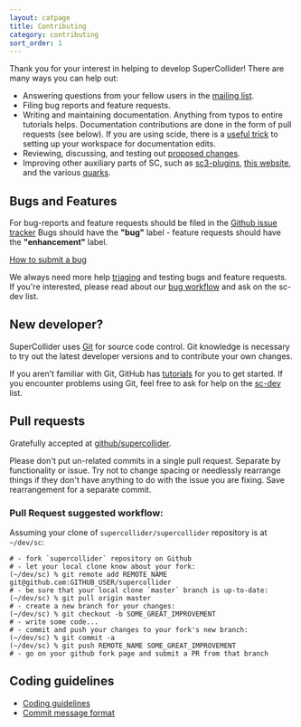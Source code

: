 ```yaml
---
layout: catpage
title: Contributing
category: contributing
sort_order: 1
---
```


Thank you for your interest in helping to develop SuperCollider! There are many ways you can help out:

- Answering questions from your fellow users in the [mailing list](http://new-supercollider-mailing-lists-forums-use-these.2681727.n2.nabble.com/).
- Filing bug reports and feature requests.
- Writing and maintaining documentation. Anything from typos to entire tutorials helps. Documentation contributions are done in the form of pull requests (see below). If you are using scide, there is a [useful trick](/contributing/ideconfig-contrib) to setting up your workspace for documentation edits.
- Reviewing, discussing, and testing out [proposed changes](https://github.com/supercollider/supercollider/pulls).
- Improving other auxiliary parts of SC, such as [sc3-plugins](https://github.com/supercollider/sc3-plugins), [this website](/contributing/supercollider-github-com), and the various [quarks](https://github.com/supercollider-quarks).

## Bugs and Features

For bug-reports and feature requests should be filed in the [Github issue tracker](https://github.com/supercollider/supercollider/issues) Bugs should have the **"bug"** label - feature requests should have the **"enhancement"** label.

[How to submit a bug](/development/bugs.html#filing-a-bug)

We always need more help [triaging](/development/bugs.html#triaging-a-bug) and testing bugs and feature requests. If you're interested, please read about our [bug workflow](/development/bugs.html) and ask on the sc-dev list.

## New developer?

SuperCollider uses [Git](https://git-scm.com/) for source code control. Git knowledge is necessary to try out the latest developer versions and to contribute your own changes.

If you aren't familiar with Git, GitHub has [tutorials](https://guides.github.com/activities/hello-world/) for you to get started. If you encounter problems using Git, feel free to ask for help on the [sc-dev](http://new-supercollider-mailing-lists-forums-use-these.2681727.n2.nabble.com/SuperCollider-Developers-New-Use-this-f2681767.html) list.

## Pull requests

Gratefully accepted at [github/supercollider](https://github.com/supercollider/supercollider).

Please don't put un-related commits in a single pull request.  Separate by functionality or issue.  Try not to change spacing or needlessly rearrange things if they don't have anything to do with the issue you are fixing.  Save rearrangement for a separate commit.

### Pull Request suggested workflow:
Assuming your clone of `supercollider/supercollider` repository is at `~/dev/sc`:

    # - fork `supercollider` repository on Github
    # - let your local clone know about your fork:
    (~/dev/sc) % git remote add REMOTE_NAME git@github.com:GITHUB_USER/supercollider
    # - be sure that your local clone `master` branch is up-to-date:
    (~/dev/sc) % git pull origin master
    # - create a new branch for your changes:
    (~/dev/sc) % git checkout -b SOME_GREAT_IMPROVEMENT
    # - write some code...
    # - commit and push your changes to your fork's new branch:
    (~/dev/sc) % git commit -a
    (~/dev/sc) % git push REMOTE_NAME SOME_GREAT_IMPROVEMENT
    # - go on your github fork page and submit a PR from that branch

## Coding guidelines

- [Coding guidelines](/development/code-style-cpp.html)
- [Commit message format](/development/commit-message.html)

